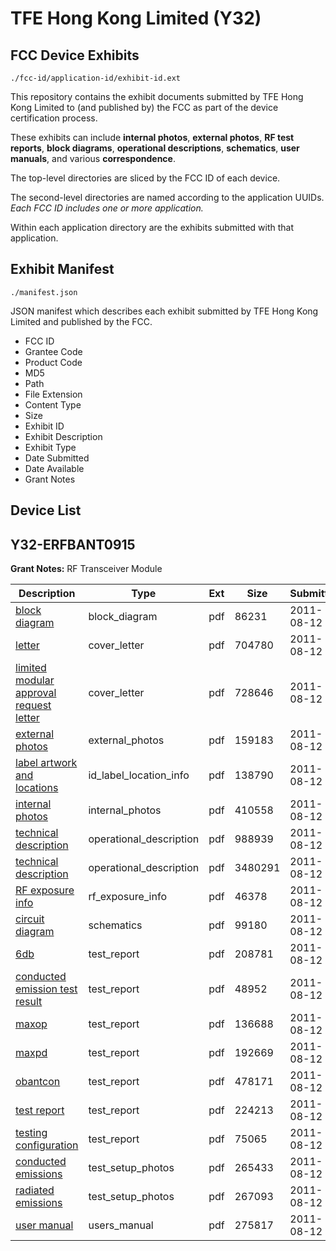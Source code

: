 # TFE Hong Kong Limited (Y32)
## FCC Device Exhibits

```
./fcc-id/application-id/exhibit-id.ext
```

This repository contains the exhibit documents submitted by TFE Hong Kong Limited to (and published by) the FCC as part of the device certification process.

These exhibits can include **internal photos**, **external photos**, **RF test reports**, **block diagrams**, **operational descriptions**, **schematics**, **user manuals**, and various **correspondence**.

The top-level directories are sliced by the FCC ID of each device.

The second-level directories are named according to the application UUIDs. *Each FCC ID includes one or more application.*

Within each application directory are the exhibits submitted with that application. 

## Exhibit Manifest

```
./manifest.json
```

JSON manifest which describes each exhibit submitted by TFE Hong Kong Limited and published by the FCC.

- FCC ID
- Grantee Code
- Product Code
- MD5
- Path
- File Extension
- Content Type
- Size
- Exhibit ID
- Exhibit Description
- Exhibit Type
- Date Submitted
- Date Available
- Grant Notes

## Device List
## Y32-ERFBANT0915
**Grant Notes:** RF Transceiver Module

| Description | Type | Ext | Size | Submitted | Available |
| ----------- | ---- | --- | ---- | --------- | --------- |
| [block diagram](Y32-ERFBANT0915/124322f099e556ccf579deae67382f66/1522110.pdf) | block_diagram | pdf | 86231 | 2011-08-12 | 2011-08-12 |
| [letter](Y32-ERFBANT0915/124322f099e556ccf579deae67382f66/1522119.pdf) | cover_letter | pdf | 704780 | 2011-08-12 | 2011-08-12 |
| [limited modular approval request letter](Y32-ERFBANT0915/124322f099e556ccf579deae67382f66/1522120.pdf) | cover_letter | pdf | 728646 | 2011-08-12 | 2011-08-12 |
| [external photos](Y32-ERFBANT0915/124322f099e556ccf579deae67382f66/1522116.pdf) | external_photos | pdf | 159183 | 2011-08-12 | 2011-08-12 |
| [label artwork and locations](Y32-ERFBANT0915/124322f099e556ccf579deae67382f66/1522118.pdf) | id_label_location_info | pdf | 138790 | 2011-08-12 | 2011-08-12 |
| [internal photos](Y32-ERFBANT0915/124322f099e556ccf579deae67382f66/1522117.pdf) | internal_photos | pdf | 410558 | 2011-08-12 | 2011-08-12 |
| [technical description](Y32-ERFBANT0915/124322f099e556ccf579deae67382f66/1522114.pdf) | operational_description | pdf | 988939 | 2011-08-12 | 2011-08-12 |
| [technical description](Y32-ERFBANT0915/124322f099e556ccf579deae67382f66/1522115.pdf) | operational_description | pdf | 3480291 | 2011-08-12 | 2011-08-12 |
| [RF exposure info](Y32-ERFBANT0915/124322f099e556ccf579deae67382f66/1522127.pdf) | rf_exposure_info | pdf | 46378 | 2011-08-12 | 2011-08-12 |
| [circuit diagram](Y32-ERFBANT0915/124322f099e556ccf579deae67382f66/1522111.pdf) | schematics | pdf | 99180 | 2011-08-12 | 2011-08-12 |
| [6db](Y32-ERFBANT0915/124322f099e556ccf579deae67382f66/1522109.pdf) | test_report | pdf | 208781 | 2011-08-12 | 2011-08-12 |
| [conducted emission test result](Y32-ERFBANT0915/124322f099e556ccf579deae67382f66/1522113.pdf) | test_report | pdf | 48952 | 2011-08-12 | 2011-08-12 |
| [maxop](Y32-ERFBANT0915/124322f099e556ccf579deae67382f66/1522122.pdf) | test_report | pdf | 136688 | 2011-08-12 | 2011-08-12 |
| [maxpd](Y32-ERFBANT0915/124322f099e556ccf579deae67382f66/1522123.pdf) | test_report | pdf | 192669 | 2011-08-12 | 2011-08-12 |
| [obantcon](Y32-ERFBANT0915/124322f099e556ccf579deae67382f66/1522124.pdf) | test_report | pdf | 478171 | 2011-08-12 | 2011-08-12 |
| [test report](Y32-ERFBANT0915/124322f099e556ccf579deae67382f66/1522126.pdf) | test_report | pdf | 224213 | 2011-08-12 | 2011-08-12 |
| [testing configuration](Y32-ERFBANT0915/124322f099e556ccf579deae67382f66/1522128.pdf) | test_report | pdf | 75065 | 2011-08-12 | 2011-08-12 |
| [conducted emissions](Y32-ERFBANT0915/124322f099e556ccf579deae67382f66/1522112.pdf) | test_setup_photos | pdf | 265433 | 2011-08-12 | 2011-08-12 |
| [radiated emissions](Y32-ERFBANT0915/124322f099e556ccf579deae67382f66/1522125.pdf) | test_setup_photos | pdf | 267093 | 2011-08-12 | 2011-08-12 |
| [user manual](Y32-ERFBANT0915/124322f099e556ccf579deae67382f66/1522121.pdf) | users_manual | pdf | 275817 | 2011-08-12 | 2011-08-12 |
